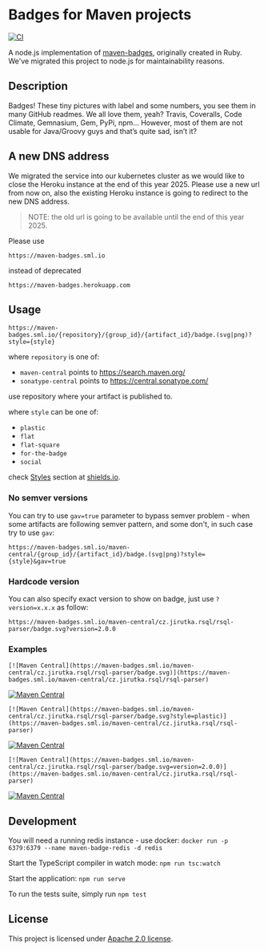 # Badges for Maven projects

[![CI](https://github.com/softwaremill/maven-badges/actions/workflows/ci.yml/badge.svg)](https://github.com/softwaremill/maven-badges/actions/workflows/ci.yml)

A node.js implementation of [maven-badges](https://github.com/jirutka/maven-badges), originally created in Ruby. 
We've migrated this project to node.js for maintainability reasons.

## Description

Badges! These tiny pictures with label and some numbers, you see them in many GitHub readmes. We all love them, yeah? 
Travis, Coveralls, Code Climate, Gemnasium, Gem, PyPi, npm…
However, most of them are not usable for Java/Groovy guys and that’s quite sad, isn’t it?

## A new DNS address

We migrated the service into our kubernetes cluster as we would like to close the Heroku instance at the end of this year 2025.
Please use a new url from now on, also the existing Heroku instance is going to redirect to the new DNS address.

> NOTE: the old url is going to be available until the end of this year 2025.

Please use
```
https://maven-badges.sml.io
```

instead of deprecated

```
https://maven-badges.herokuapp.com
```

## Usage

```
https://maven-badges.sml.io/{repository}/{group_id}/{artifact_id}/badge.(svg|png)?style={style}
```

where `repository` is one of:
 - `maven-central` points to https://search.maven.org/
 - `sonatype-central` points to https://central.sonatype.com/

use repository where your artifact is published to.

where `style` can be one of:
 - `plastic`
 - `flat`
 - `flat-square`
 - `for-the-badge`
 - `social`

check [Styles](https://shields.io/#styles) section at [shields.io](https://shields.io/).

### No semver versions

You can try to use `gav=true` parameter to bypass semver problem - when some artifacts are following semver pattern,
and some don't, in such case try to use `gav`:

```
https://maven-badges.sml.io/maven-central/{group_id}/{artifact_id}/badge.(svg|png)?style={style}&gav=true
```

### Hardcode version

You can also specify exact version to show on badge, just use `?version=x.x.x` as  follow:
```
https://maven-badges.sml.io/maven-central/cz.jirutka.rsql/rsql-parser/badge.svg?version=2.0.0
```

### Examples

```
[![Maven Central](https://maven-badges.sml.io/maven-central/cz.jirutka.rsql/rsql-parser/badge.svg)](https://maven-badges.sml.io/maven-central/cz.jirutka.rsql/rsql-parser)
```

[![Maven Central](https://maven-badges.sml.io/maven-central/cz.jirutka.rsql/rsql-parser/badge.svg)](https://maven-badges.sml.io/maven-central/cz.jirutka.rsql/rsql-parser)

```
[![Maven Central](https://maven-badges.sml.io/maven-central/cz.jirutka.rsql/rsql-parser/badge.svg?style=plastic)](https://maven-badges.sml.io/maven-central/cz.jirutka.rsql/rsql-parser)
```

[![Maven Central](https://maven-badges.sml.io/maven-central/cz.jirutka.rsql/rsql-parser/badge.svg?style=plastic)](https://maven-badges.sml.io/maven-central/cz.jirutka.rsql/rsql-parser)

```
[![Maven Central](https://maven-badges.sml.io/maven-central/cz.jirutka.rsql/rsql-parser/badge.svg=version=2.0.0)](https://maven-badges.sml.io/maven-central/cz.jirutka.rsql/rsql-parser)
```

[![Maven Central](https://maven-badges.sml.io/maven-central/cz.jirutka.rsql/rsql-parser/badge.svg?version=2.0.0)](https://maven-badges.sml.io/maven-central/cz.jirutka.rsql/rsql-parser)

## Development

You will need a running redis instance - use docker: `docker run -p 6379:6379 --name maven-badge-redis -d redis`

Start the TypeScript compiler in watch mode: `npm run tsc:watch`

Start the application: `npm run serve`

To run the tests suite, simply run `npm test`

## License

This project is licensed under [Apache 2.0 license]( http://www.apache.org/licenses/LICENSE-2.0).
